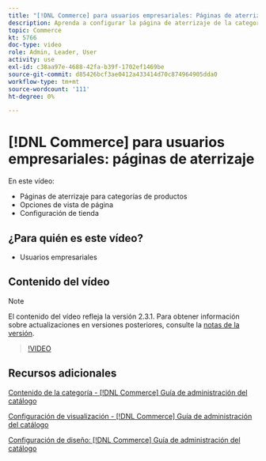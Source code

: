 ```yaml
---
title: "[!DNL Commerce] para usuarios empresariales: Páginas de aterrizaje"
description: Aprenda a configurar la página de aterrizaje de la categoría y controlar el aspecto.
topic: Commerce
kt: 5766
doc-type: video
role: Admin, Leader, User
activity: use
exl-id: c38aa97e-4688-42fa-b39f-1702ef1469be
source-git-commit: d85426bcf3ae0412a433414d70c874964905dda0
workflow-type: tm+mt
source-wordcount: '111'
ht-degree: 0%

---
```


# [!DNL Commerce] para usuarios empresariales: páginas de aterrizaje

En este vídeo:

- Páginas de aterrizaje para categorías de productos
- Opciones de vista de página
- Configuración de tienda

## ¿Para quién es este vídeo?

- Usuarios empresariales

## Contenido del vídeo

>[!NOTE]
>
>El contenido del vídeo refleja la versión 2.3.1. Para obtener información sobre actualizaciones en versiones posteriores, consulte la [notas de la versión](https://experienceleague.adobe.com/docs/commerce-operations/release/notes/overview.html).

>[!VIDEO](https://video.tv.adobe.com/v/36388?quality=12&learn=on)

## Recursos adicionales

[Contenido de la categoría - [!DNL Commerce] Guía de administración del catálogo](https://experienceleague.adobe.com/docs/commerce-admin/catalog/categories/create/categories-content-settings.html)

[Configuración de visualización - [!DNL Commerce] Guía de administración del catálogo](https://experienceleague.adobe.com/docs/commerce-admin/catalog/categories/create/categories-display-settings.html)

[Configuración de diseño: [!DNL Commerce] Guía de administración del catálogo](https://experienceleague.adobe.com/docs/commerce-admin/catalog/categories/create/categories-custom-design.html)
